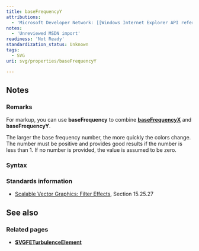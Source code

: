 ```yaml
---
title: baseFrequencyY
attributions:
  - 'Microsoft Developer Network: [[Windows Internet Explorer API reference](http://msdn.microsoft.com/en-us/library/ie/hh828809%28v=vs.85%29.aspx) Article]'
notes:
  - 'Unreviewed MSDN import'
readiness: 'Not Ready'
standardization_status: Unknown
tags:
  - SVG
uri: svg/properties/baseFrequencyY

---
```

## Notes

### Remarks

For markup, you can use **baseFrequency** to combine [**baseFrequencyX**](/svg/properties/baseFrequencyX) and **baseFrequencyY**.

The larger the base frequency number, the more quickly the colors change. The number must be positive and provides good results if the number is less than 1. If no number is provided, the value is assumed to be zero.

### Syntax

### Standards information

-   [Scalable Vector Graphics: Filter Effects](http://go.microsoft.com/fwlink/p/?linkid=226062), Section 15.25.27

## See also

### Related pages

-   [**SVGFETurbulenceElement**](/svg/elements/feTurbulence)
